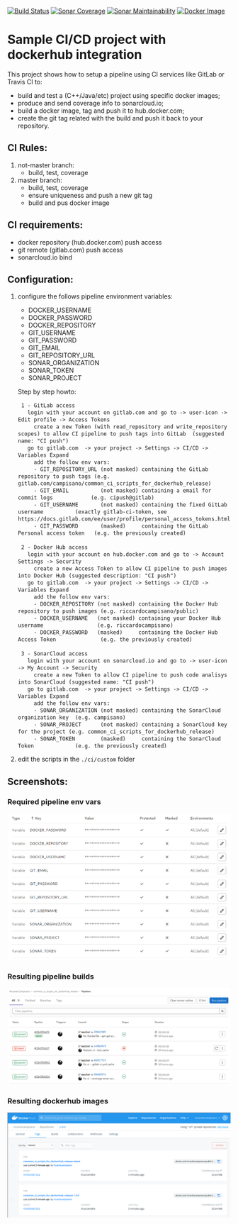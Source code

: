 [![Build Status](https://gitlab.com/campisano/common_ci_scripts_for_dockerhub_release/badges/master/pipeline.svg "Build Status")](https://gitlab.com/campisano/common_ci_scripts_for_dockerhub_release/-/pipelines)
[![Sonar Coverage](https://sonarcloud.io/api/project_badges/measure?project=common_ci_scripts_for_dockerhub_release&metric=coverage "Sonar Coverage")](https://sonarcloud.io/dashboard?id=common_ci_scripts_for_dockerhub_release)
[![Sonar Maintainability](https://sonarcloud.io/api/project_badges/measure?project=common_ci_scripts_for_dockerhub_release&metric=sqale_rating "Sonar Maintainability")](https://sonarcloud.io/dashboard?id=common_ci_scripts_for_dockerhub_release)
[![Docker Image](https://img.shields.io/docker/image-size/riccardocampisano/public/common_ci_scripts_for_dockerhub_release-latest?label=common_ci_scripts_for_dockerhub_release-latest&logo=docker "Docker Image")](https://hub.docker.com/r/riccardocampisano/public/tags?name=common_ci_scripts_for_dockerhub_release)

# Sample CI/CD project with dockerhub integration

This project shows how to setup a pipeline using CI services like GitLab or Travis CI to:
- build and test a (C++/Java/etc) project using specific docker images;
- produce and send coverage info to sonarcloud.io;
- build a docker image, tag and push it to hub.docker.com;
- create the git tag related with the build and push it back to your repository.



## CI Rules:

1) not-master branch:
    - build, test, coverage
0) master branch:
    - build, test, coverage
    - ensure uniqueness and push a new git tag
    - build and pus docker image



## CI requirements:
- docker repository (hub.docker.com) push access
- git remote (gitlab.com) push access
- sonarcloud.io bind



## Configuration:

1) configure the follows pipeline environment variables:
    - DOCKER_USERNAME
    - DOCKER_PASSWORD
    - DOCKER_REPOSITORY
    - GIT_USERNAME
    - GIT_PASSWORD
    - GIT_EMAIL
    - GIT_REPOSITORY_URL
    - SONAR_ORGANIZATION
    - SONAR_TOKEN
    - SONAR_PROJECT



    Step by step howto:

        1 - GitLab access
          login with your account on gitlab.com and go to -> user-icon -> Edit profile -> Access Tokens
            create a new Token (with read_repository and write_repository scopes) to allow CI pipeline to push tags into GitLab  (suggested name: "CI push")
          go to gitlab.com  -> your project -> Settings -> CI/CD -> Variables Expand
            add the follow env vars:
            - GIT_REPOSITORY_URL (not masked) containing the GitLab repository to push tags (e.g. gitlab.com/campisano/common_ci_scripts_for_dockerhub_release)
            - GIT_EMAIL          (not masked) containing a email for commit logs            (e.g. cipush@gitlab)
            - GIT_USERNAME       (not masked) containing the fixed GitLab username          (exactly gitlab-ci-token, see https://docs.gitlab.com/ee/user/profile/personal_access_tokens.html)
            - GIT_PASSWORD       (masked)     containing the GitLab Personal access token   (e.g. the previously created)

        2 - Docker Hub access
          login with your account on hub.docker.com and go to -> Account Settings -> Security
            create a new Access Token to allow CI pipeline to push images into Docker Hub (suggested description: "CI push")
          go to gitlab.com  -> your project -> Settings -> CI/CD -> Variables Expand
            add the follow env vars:
            - DOCKER_REPOSITORY (not masked) containing the Docker Hub repository to push images (e.g. riccardocampisano/public)
            - DOCKER_USERNAME   (not masked) containing your Docker Hub username                 (e.g. riccardocampisano)
            - DOCKER_PASSWORD   (masked)     containing the Docker Hub Access Token              (e.g. the previously created)

        3 - SonarCloud access
          login with your account on sonarcloud.io and go to -> user-icon -> My Account -> Security
            create a new Token to allow CI pipeline to push code analisys into SonarCloud (suggested name: "CI push")
          go to gitlab.com  -> your project -> Settings -> CI/CD -> Variables Expand
            add the follow env vars:
            - SONAR_ORGANIZATION (not masked) containing the SonarCloud organization key  (e.g. campisano)
            - SONAR_PROJECT      (not masked) containing a SonarCloud key for the project (e.g. common_ci_scripts_for_dockerhub_release)
            - SONAR_TOKEN        (masked)     containing the SonarCloud Token             (e.g. the previously created)





2) edit the scripts in the `./ci/custom` folder



## Screenshots:



### Required pipeline env vars

![Alt text](/doc/README.md/pipeline-env-vars.png?raw=true "pipeline env vars")



### Resulting pipeline builds

![Alt text](/doc/README.md/pipeline-builds.png?raw=true "pipeline builds")



### Resulting dockerhub images

![Alt text](/doc/README.md/dockerhub-images.png?raw=true "dockerhub images")

